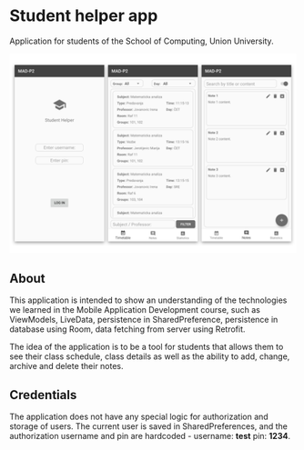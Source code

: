 # Student helper app

Application for students of the School of Computing, Union University.

<img src="/MAD-P2/images/example.png" alt="MAD-P2 Example Image"/>

## About

This application is intended to show an understanding of the technologies we learned in the Mobile Application Development course, such as ViewModels, LiveData, persistence in SharedPreference, persistence in database using Room, data fetching from server using Retrofit.

The idea of ​​the application is to be a tool for students that allows them to see their class schedule, class details as well as the ability to add, change, archive and delete their notes.

## Credentials

The application does not have any special logic for authorization and storage of users. The current user is saved in SharedPreferences, and the authorization username and pin are hardcoded - username: **test** pin: **1234**.
